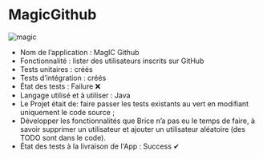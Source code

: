 # MagicGithub
![magic](https://user-images.githubusercontent.com/25436588/68020645-65d57b80-fc9f-11e9-9ab0-2b5df58cfdc4.png)

* Nom de l’application : MagIC Github <br/>
* Fonctionnalité : lister des utilisateurs inscrits sur GitHub <br/>
* Tests unitaires : créés <br/>
* Tests d’intégration : créés <br/>
* État des tests : Failure ❌ <br/> 
* Langage utilisé et à utiliser : Java <br/>
* Le Projet était de: faire passer les tests existants au vert en modifiant uniquement le code source ; <br/>
* Développer les fonctionnalités que Brice n’a pas eu le temps de faire, à savoir supprimer un utilisateur et ajouter un utilisateur aléatoire (des TODO sont dans le code).
* État des tests à la livraison de l'App : Success ✔
